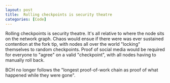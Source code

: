 ```yaml
---
layout: post
title:  Rolling checkpoints is security theatre
categories: [Code]
---
```


Rolling checkpoints is security theatre. It's all relative to where the node sits on the network graph. Chaos would ensue if there were was ever sustained contention at the fork tip, with nodes all over the world "locking" themselves to random checkpoints. Proof of social media would be required for everyone to "agree" on a valid "checkpoint", with all nodes having to manually roll back.

BCH no longer follows the "longest proof-of-work chain as proof of what happened while they were gone".
